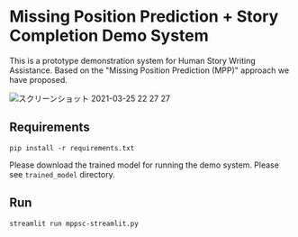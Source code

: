# Missing Position Prediction + Story Completion Demo System

This is a prototype demonstration system for Human Story Writing Assistance.
Based on the "Missing Position Prediction (MPP)" approach we have proposed.

![スクリーンショット 2021-03-25 22 27 27](https://user-images.githubusercontent.com/2755894/112496809-6278ed80-8dc8-11eb-986c-d666c5a3b3cf.png)

## Requirements

`pip install -r requirements.txt`

Please download the trained model for running the demo system.
Please see `trained_model` directory.

## Run

`streamlit run mppsc-streamlit.py`
